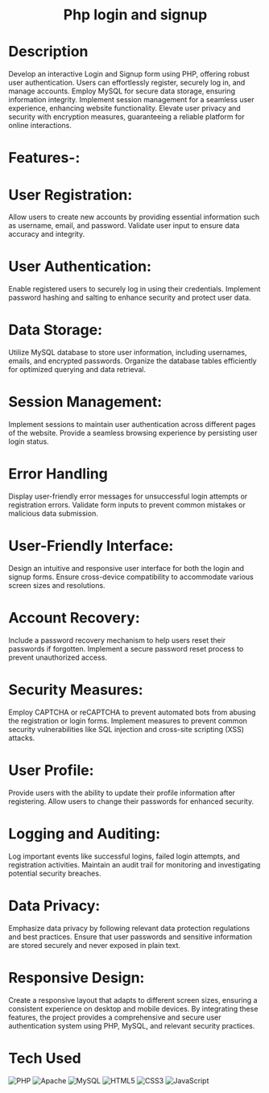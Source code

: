 
<div align="center">
      <h1>Php login and signup</h1>
     </div>


# Description
Develop an interactive Login and Signup form using PHP, offering robust user authentication. Users can effortlessly register, securely log in, and manage accounts. Employ MySQL for secure data storage, ensuring information integrity. Implement session management for a seamless user experience, enhancing website functionality. Elevate user privacy and security with encryption measures, guaranteeing a reliable platform for online interactions.

# Features-:

# User Registration:
Allow users to create new accounts by providing essential information such as username, email, and password.
Validate user input to ensure data accuracy and integrity.
# User Authentication:
Enable registered users to securely log in using their credentials.
Implement password hashing and salting to enhance security and protect user data.
# Data Storage:
Utilize MySQL database to store user information, including usernames, emails, and encrypted passwords.
Organize the database tables efficiently for optimized querying and data retrieval.
# Session Management:
Implement sessions to maintain user authentication across different pages of the website.
Provide a seamless browsing experience by persisting user login status.
# Error Handling
Display user-friendly error messages for unsuccessful login attempts or registration errors.
Validate form inputs to prevent common mistakes or malicious data submission.
# User-Friendly Interface:
Design an intuitive and responsive user interface for both the login and signup forms.
Ensure cross-device compatibility to accommodate various screen sizes and resolutions.
# Account Recovery:
Include a password recovery mechanism to help users reset their passwords if forgotten.
Implement a secure password reset process to prevent unauthorized access.
# Security Measures:
Employ CAPTCHA or reCAPTCHA to prevent automated bots from abusing the registration or login forms.
Implement measures to prevent common security vulnerabilities like SQL injection and cross-site scripting (XSS) attacks.
# User Profile:
Provide users with the ability to update their profile information after registering.
Allow users to change their passwords for enhanced security.
# Logging and Auditing:
Log important events like successful logins, failed login attempts, and registration activities.
Maintain an audit trail for monitoring and investigating potential security breaches.
# Data Privacy:
Emphasize data privacy by following relevant data protection regulations and best practices.
Ensure that user passwords and sensitive information are stored securely and never exposed in plain text.
# Responsive Design:
Create a responsive layout that adapts to different screen sizes, ensuring a consistent experience on desktop and mobile devices.
By integrating these features, the project provides a comprehensive and secure user authentication system using PHP, MySQL, and relevant security practices.

# Tech Used
 ![PHP](https://img.shields.io/badge/php-%23777BB4.svg?style=for-the-badge&logo=php&logoColor=white) ![Apache](https://img.shields.io/badge/apache-%23D42029.svg?style=for-the-badge&logo=apache&logoColor=white) ![MySQL](https://img.shields.io/badge/mysql-%2300f.svg?style=for-the-badge&logo=mysql&logoColor=white) ![HTML5](https://img.shields.io/badge/html5-%23E34F26.svg?style=for-the-badge&logo=html5&logoColor=white) ![CSS3](https://img.shields.io/badge/css3-%231572B6.svg?style=for-the-badge&logo=css3&logoColor=white) ![JavaScript](https://img.shields.io/badge/javascript-%23323330.svg?style=for-the-badge&logo=javascript&logoColor=%23F7DF1E)
      

<!-- </> with 💛 by readMD (https://readmd.itsvg.in) -->
    

